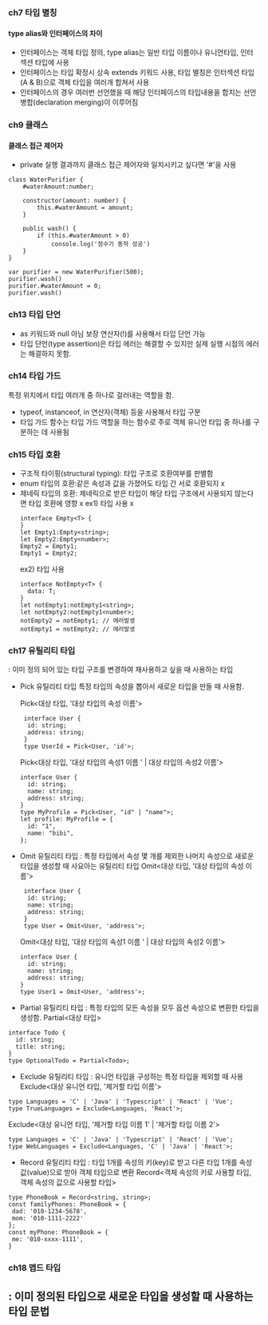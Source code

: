 ### ch7 타입 별칭
#### type alias와 인터페이스의 차이

- 인터페이스는 객체 타입 정의, type alias는 일반 타입 이름이나 유니언타입, 인터섹션 타입에 사용
- 인터페이스는 타입 확정시 상속 extends 키워드 사용, 타입 별칭은 인터섹션 타입(A & B)으로 객체 타입을 여러개 합쳐서 사용
- 인터페이스의 경우 여러번 선언했을 때 해당 인터페이스의 타입내용을 합치는 선언 병합(declaration merging)이 이루어짐

### ch9 클래스
#### 클래스 접근 제어자

- private 실행 결과까지 클래스 접근 제어자와 일치시키고 싶다면 '#'을 사용

```
class WaterPurifier {
    #waterAmount:number;

    constructor(amount: number) {
        this.#waterAmount = amount;
    }

    public wash() {
        if (this.#waterAmount > 0)
            console.log('정수기 동작 성공')
    }
}

var purifier = new WaterPurifier(500);
purifier.wash()
purifier.#waterAmount = 0;
purifier.wash()
```

### ch13 타입 단언
- as 키워드와 null 아님 보장 연산자(!)를 사용해서 타입 단언 가능
- 타입 단언(type assertion)은 타입 에러는 해결할 수 있지만 실제 실행 시점의 에러는 해결하지 못함.

### ch14 타입 가드
특정 위치에서 타입 여러개 중 하나로 걸러내는 역할을 함.
- typeof, instanceof, in 연산자(객체) 등을 사용해서 타입 구분
- 타입 가드 함수는 타입 가드 역할을 하는 함수로 주로 객체 유니언 타입 중 하나를 구분하는 데 사용됨

### ch15 타입 호환
- 구조적 타이핑(structural typing): 타입 구조로 호환여부를 판별함
- enum 타입의 호환:같은 속성과 값을 가졌어도 타입 간 서로 호환되지 x
- 제네릭 타입의 호환: 제네릭으로 받은 타입이 해당 타입 구조에서 사용되지 않는다면 타입 호환에 영향 x
  ex1) 타입 사용 x
  ```
  interface Empty<T> {
  }
  let Empty1:Empty<string>;
  let Empty2:Empty<number>;
  Empty2 = Empty1;
  Empty1 = Empty2;
  ```
  ex2) 타입 사용
  ```
  interface NotEmpty<T> {
    data: T;
  }
  let notEmpty1:notEmpty1<string>;
  let notEmpty2:notEmpty1<number>;
  notEmpty2 = notEmpty1; // 에러발생
  notEmpty1 = notEmpty2; // 에러발생
  ```

### ch17 유틸리티 타입
: 이미 정의 되어 있는 타입 구조를 변경하여 재사용하고 싶을 때 사용하는 타입

- Pick 유틸리티 타입
특정 타입의 속성을 뽑아서 새로운 타입을 만들 때 사용함.

  Pick<대상 타입, '대상 타입의 속성 이름'>
  ```
   interface User {
    id: string;
    address: string;
   }
   type UserId = Pick<User, 'id'>;
  ```
  Pick<대상 타입, '대상 타입의 속성1 이름 ' | 대상 타입의 속성2 이름'>
  ```
  interface User {
    id: string;
    name: string;
    address: string;
  }
  type MyProfile = Pick<User, "id" | "name">;
  let profile: MyProfile = {
    id: "1",
    name: "bibi",
  };
  ```

- Omit 유틸리티 타입
: 특정 타입에서 속성 몇 개를 제외한 나머지 속성으로 새로운 타입을 생성할 때 사요아는 유틸리티 타입
  Omit<대상 타입, '대상 타입의 속성 이름'>
  ```
   interface User {
    id: string;
    name: string;
    address: string;
   }
   type User = Omit<User, 'address'>;
  ```
  Omit<대상 타입, '대상 타입의 속성1 이름 ' | 대상 타입의 속성2 이름'>
  ```
  interface User {
    id: string;
    name: string;
    address: string;
  }
  type User1 = Omit<User, 'address'>;
  ```

- Partial 유틸리티 타입
: 특정 타입의 모든 속성을 모두 옵션 속성으로 변환한 타입을 생성함.
Partial<대상 타입>
```
interface Todo {
  id: string;
  title: string;
}
type OptionalTodo = Partial<Todo>;
```

- Exclude 유틸리티 타입
: 유니언 타입을 구성하는 특정 타입을 제외할 때 사용
Exclude<대상 유니언 타입, '제거할 타입 이름'>
```
type Languages = 'C' | 'Java' | 'Typescript' | 'React' | 'Vue';
type TrueLanguages = Exclude<Languages, 'React'>;
```
Exclude<대상 유니언 타입, '제거할 타입 이름 1' | '제거할 타입 이름 2'>
```
type Languages = 'C' | 'Java' | 'Typescript' | 'React' | 'Vue';
type WebLanguages = Exclude<Languages, 'C' | 'Java' | 'React'>;
```

- Record 유틸리티 타입
: 타입 1개를 속성의 키(key)로 받고 다른 타입 1개를 속성 값(value)으로 받아 객체 타입으로 변환
Record<객체 속성의 키로 사용할 타입, 객체 속성의 값으로 사용할 타입>
```
type PhoneBook = Record<string, string>;
const familyPhones: PhoneBook = {
 dad: '010-1234-5678',
 mom: '010-1111-2222'
};
const myPhone: PhoneBook = {
 me: '010-xxxx-1111',
}
```
 
### ch18 맵드 타입
: 이미 정의된 타입으로 새로운 타입을 생성할 때 사용하는 타입 문법
- 
